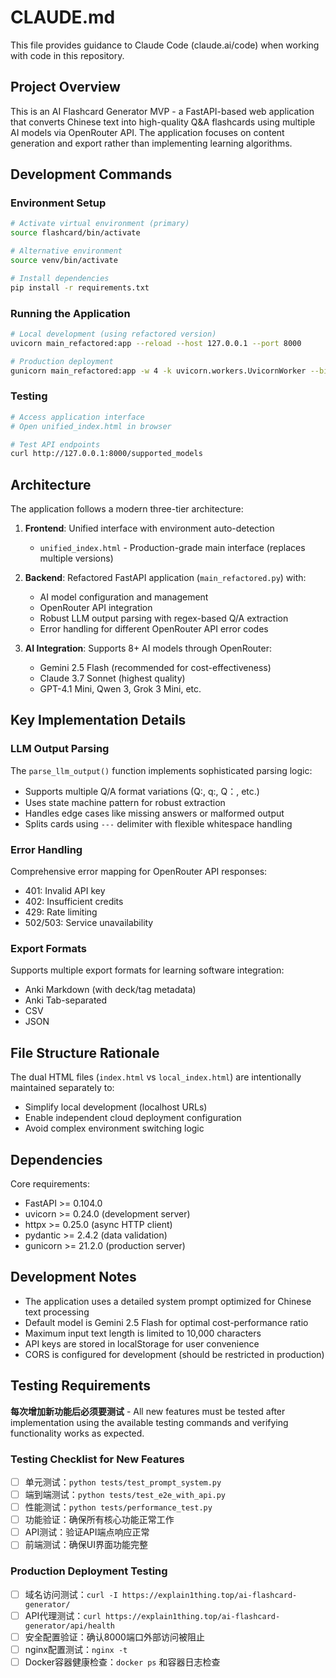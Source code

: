 # CLAUDE.md

This file provides guidance to Claude Code (claude.ai/code) when working with code in this repository.

## Project Overview

This is an AI Flashcard Generator MVP - a FastAPI-based web application that converts Chinese text into high-quality Q&A flashcards using multiple AI models via OpenRouter API. The application focuses on content generation and export rather than implementing learning algorithms.

## Development Commands

### Environment Setup
```bash
# Activate virtual environment (primary)
source flashcard/bin/activate

# Alternative environment
source venv/bin/activate

# Install dependencies
pip install -r requirements.txt
```

### Running the Application
```bash
# Local development (using refactored version)
uvicorn main_refactored:app --reload --host 127.0.0.1 --port 8000

# Production deployment
gunicorn main_refactored:app -w 4 -k uvicorn.workers.UvicornWorker --bind 0.0.0.0:8000
```

### Testing
```bash
# Access application interface
# Open unified_index.html in browser

# Test API endpoints
curl http://127.0.0.1:8000/supported_models
```

## Architecture

The application follows a modern three-tier architecture:

1. **Frontend**: Unified interface with environment auto-detection
   - `unified_index.html` - Production-grade main interface (replaces multiple versions)

2. **Backend**: Refactored FastAPI application (`main_refactored.py`) with:
   - AI model configuration and management
   - OpenRouter API integration
   - Robust LLM output parsing with regex-based Q/A extraction
   - Error handling for different OpenRouter API error codes

3. **AI Integration**: Supports 8+ AI models through OpenRouter:
   - Gemini 2.5 Flash (recommended for cost-effectiveness)
   - Claude 3.7 Sonnet (highest quality)
   - GPT-4.1 Mini, Qwen 3, Grok 3 Mini, etc.

## Key Implementation Details

### LLM Output Parsing
The `parse_llm_output()` function implements sophisticated parsing logic:
- Supports multiple Q/A format variations (Q:, q:, Q：, etc.)
- Uses state machine pattern for robust extraction
- Handles edge cases like missing answers or malformed output
- Splits cards using `---` delimiter with flexible whitespace handling

### Error Handling
Comprehensive error mapping for OpenRouter API responses:
- 401: Invalid API key
- 402: Insufficient credits
- 429: Rate limiting
- 502/503: Service unavailability

### Export Formats
Supports multiple export formats for learning software integration:
- Anki Markdown (with deck/tag metadata)
- Anki Tab-separated
- CSV
- JSON

## File Structure Rationale

The dual HTML files (`index.html` vs `local_index.html`) are intentionally maintained separately to:
- Simplify local development (localhost URLs)
- Enable independent cloud deployment configuration
- Avoid complex environment switching logic

## Dependencies

Core requirements:
- FastAPI >= 0.104.0
- uvicorn >= 0.24.0 (development server)
- httpx >= 0.25.0 (async HTTP client)
- pydantic >= 2.4.2 (data validation)
- gunicorn >= 21.2.0 (production server)

## Development Notes

- The application uses a detailed system prompt optimized for Chinese text processing
- Default model is Gemini 2.5 Flash for optimal cost-performance ratio
- Maximum input text length is limited to 10,000 characters
- API keys are stored in localStorage for user convenience
- CORS is configured for development (should be restricted in production)

## Testing Requirements

**每次增加新功能后必须要测试** - All new features must be tested after implementation using the available testing commands and verifying functionality works as expected.

### Testing Checklist for New Features
- [ ] 单元测试：`python tests/test_prompt_system.py`
- [ ] 端到端测试：`python tests/test_e2e_with_api.py`
- [ ] 性能测试：`python tests/performance_test.py`
- [ ] 功能验证：确保所有核心功能正常工作
- [ ] API测试：验证API端点响应正常
- [ ] 前端测试：确保UI界面功能完整

### Production Deployment Testing
- [ ] 域名访问测试：`curl -I https://explain1thing.top/ai-flashcard-generator/`
- [ ] API代理测试：`curl https://explain1thing.top/ai-flashcard-generator/api/health`
- [ ] 安全配置验证：确认8000端口外部访问被阻止
- [ ] nginx配置测试：`nginx -t`
- [ ] Docker容器健康检查：`docker ps` 和容器日志检查